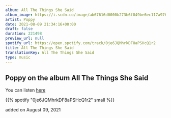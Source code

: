 ```yaml
---
album: All The Things She Said
album_image: https://i.scdn.co/image/ab67616d0000b273b6f849be6ec117a976a2e0a4
artist: Poppy
date: 2021-08-09 21:34:16+00:00
draft: false
duration: 221498
preview_url: null
spotify_url: https://open.spotify.com/track/0je6JQMhrkDF8aPSHcQ1r2
title: All The Things She Said
translationKey: All The Things She Said
type: music
---
```


## Poppy on the album All The Things She Said

You can listen [here](https://open.spotify.com/track/0je6JQMhrkDF8aPSHcQ1r2)

{{% spotify "0je6JQMhrkDF8aPSHcQ1r2" small %}}

added on August 09, 2021